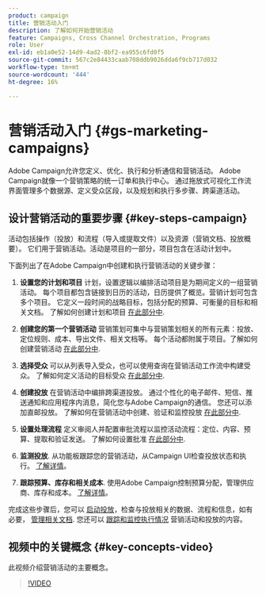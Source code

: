 ```yaml
---
product: campaign
title: 营销活动入门
description: 了解如何开始营销活动
feature: Campaigns, Cross Channel Orchestration, Programs
role: User
exl-id: eb1a0e52-14d9-4ad2-8bf2-ea955c6fd0f5
source-git-commit: 567c2e84433caab708ddb9026dda6f9cb717d032
workflow-type: tm+mt
source-wordcount: '444'
ht-degree: 16%

---
```


# 营销活动入门 {#gs-marketing-campaigns}

Adobe Campaign允许您定义、优化、执行和分析通信和营销活动。 Adobe Campaign就像一个营销策略的统一订单和执行中心。 通过拖放式可视化工作流界面管理多个数据源、定义受众区段，以及规划和执行多步骤、跨渠道活动。


<!--In addition, the **Marketing Resource Management (MRM)** module lets you control marketing actions in a collaborative mode by providing complete management and real-time tracking of the tasks, budgets and marketing resources involved. The Marketing Resource Management lets you optimize and regulate the management of internal and external processes, resources and marketing campaigns, as well as third party relations (agencies, printers, etc.). For more on this, refer to [this section](about-marketing-resource-management.md).

>[!NOTE]
>
>Capabilities related to population targeting, message personalization and message delivery on the various channels are detailed in [this section](../../delivery/using/steps-about-delivery-creation-steps.md).-->


## 设计营销活动的重要步骤 {#key-steps-campaign}

活动包括操作（投放）和流程（导入或提取文件）以及资源（营销文档、投放概要）。 它们用于营销活动。活动是项目的一部分，项目包含在活动计划中。

下面列出了在Adobe Campaign中创建和执行营销活动的关键步骤：

1. **设置您的计划和项目** 计划，设置逻辑以编排活动项目是为期间定义的一组营销活动。 每个项目都包含链接到日历的活动，日历提供了概览。营销计划可包含多个项目。 它定义一段时间的战略目标，包括分配的预算、可衡量的目标和相关文档。 了解如何创建计划和项目 [在此部分中](marketing-campaign-create.md#create-plan-and-program).

1. **创建您的第一个营销活动**
营销策划可集中与营销策划相关的所有元素：投放、定位规则、成本、导出文件、相关文档等。 每个活动都附属于项目。了解如何创建营销活动 [在此部分中](marketing-campaign-create.md#create-a-campaign).

1. **选择受众**
可以从列表导入受众，也可以使用查询在营销活动工作流中构建受众。 了解如何定义活动的目标受众 [在此部分中](marketing-campaign-target.md#select-the-target-population).

1. **创建投放**
在营销活动中编排跨渠道投放。 通过个性化的电子邮件、短信、推送通知和应用程序内消息，简化您与Adobe Campaign的通信。 您还可以添加直邮投放。 了解如何在营销活动中创建、验证和监控投放 [在此部分中](marketing-campaign-deliveries.md).

1. **设置处理流程**
定义审阅人并配置审批流程以监控活动流程：定位、内容、预算、提取和验证发送。 了解如何设置批准 [在此部分中](marketing-campaign-approval.md).

1. **监测投放**.
从功能板跟踪您的营销活动，从Campaign UI检查投放状态和执行。 [了解详情](marketing-campaign-monitoring.md)。

1. **跟踪预算、库存和相关成本**.
使用Adobe Campaign控制预算分配，管理供应商、库存和成本。 [了解详情](providers--stocks-and-budgets.md#create-service-providers-and-their-cost-structures)。

完成这些步骤后，您可以 [启动投放](marketing-campaign-deliveries.md#start-a-delivery)，检查与投放相关的数据、流程和信息，如有必要， [管理相关文档](marketing-campaign-deliveries.md#manage-associated-documents). 您还可以 [跟踪和监控执行情况](marketing-campaign-monitoring.md) 营销活动和投放的内容。


## 视频中的关键概念 {#key-concepts-video}

此视频介绍营销活动的主要概念。

>[!VIDEO](https://video.tv.adobe.com/v/35131?quality=12)
